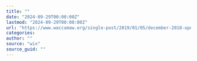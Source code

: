 ```yaml
---
title: ""
date: "2024-09-29T00:00:00Z"
lastmod: "2024-09-29T00:00:00Z"
url: "https://www.waccamaw.org/single-post/2019/01/05/december-2018-open-meeting-summary"
categories:
author: ""
source: "wix"
source_guid: ""
---
```




